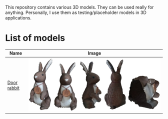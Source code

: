 
This repository contains various 3D models. They can be used really for anything. Personally, I use them as testing/placeholder models in 3D applications.

# List of models

| Name        | Image |
|-------------|-------|
| [Door rabbit](models/door_rabbit/README.md) | ![](models/door_rabbit/door_rabbit-preview.jpg) |
